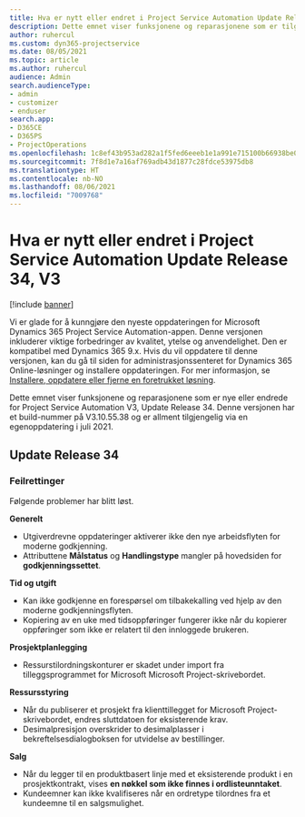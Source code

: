 ```yaml
---
title: Hva er nytt eller endret i Project Service Automation Update Release 34, V3
description: Dette emnet viser funksjonene og reparasjonene som er tilgjengelig i Project Service Automation Update Release 34, V3.
author: ruhercul
ms.custom: dyn365-projectservice
ms.date: 08/05/2021
ms.topic: article
ms.author: ruhercul
audience: Admin
search.audienceType:
- admin
- customizer
- enduser
search.app:
- D365CE
- D365PS
- ProjectOperations
ms.openlocfilehash: 1c8ef43b953ad282a1f5fed6eeeb1e1a991e715100b66938be03b5b5f3da575e
ms.sourcegitcommit: 7f8d1e7a16af769adb43d1877c28fdce53975db8
ms.translationtype: HT
ms.contentlocale: nb-NO
ms.lasthandoff: 08/06/2021
ms.locfileid: "7009768"
---
```

# <a name="whats-new-or-changed-in-project-service-automation-update-release-34-v3"></a>Hva er nytt eller endret i Project Service Automation Update Release 34, V3

[!include [banner](../includes/psa-now-project-operations.md)]

Vi er glade for å kunngjøre den nyeste oppdateringen for Microsoft Dynamics 365 Project Service Automation-appen. Denne versjonen inkluderer viktige forbedringer av kvalitet, ytelse og anvendelighet. Den er kompatibel med Dynamics 365 9.x. Hvis du vil oppdatere til denne versjonen, kan du gå til siden for administrasjonssenteret for Dynamics 365 Online-løsninger og installere oppdateringen. For mer informasjon, se [Installere, oppdatere eller fjerne en foretrukket løsning](/power-platform/admin/install-remove-preferred-solution).

Dette emnet viser funksjonene og reparasjonene som er nye eller endrede for Project Service Automation V3, Update Release 34. Denne versjonen har et build-nummer på V3.10.55.38 og er allment tilgjengelig via en egenoppdatering i juli 2021.

## <a name="update-release-34"></a>Update Release 34

### <a name="bug-fixes"></a>Feilrettinger
Følgende problemer har blitt løst.

**Generelt**

- Utgiverdrevne oppdateringer aktiverer ikke den nye arbeidsflyten for moderne godkjenning.
- Attributtene **Målstatus** og **Handlingstype** mangler på hovedsiden for **godkjenningssettet**.

**Tid og utgift**

- Kan ikke godkjenne en forespørsel om tilbakekalling ved hjelp av den moderne godkjenningsflyten.
- Kopiering av en uke med tidsoppføringer fungerer ikke når du kopierer oppføringer som ikke er relatert til den innloggede brukeren.

**Prosjektplanlegging**

- Ressurstilordningskonturer er skadet under import fra tilleggsprogrammet for Microsoft Microsoft Project-skrivebordet.

**Ressursstyring**

- Når du publiserer et prosjekt fra klienttillegget for Microsoft Project-skrivebordet, endres sluttdatoen for eksisterende krav.
- Desimalpresisjon overskrider to desimalplasser i bekreftelsesdialogboksen for utvidelse av bestillinger.

**Salg**

- Når du legger til en produktbasert linje med et eksisterende produkt i en prosjektkontrakt, vises **en nøkkel som ikke finnes i ordlisteunntaket**.
- Kundeemner kan ikke kvalifiseres når en ordretype tilordnes fra et kundeemne til en salgsmulighet.
